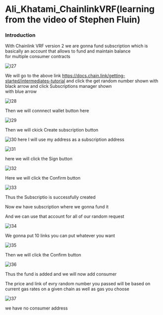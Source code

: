 # Ali_Khatami_ChainlinkVRF(learning from the video of Stephen Fluin)

###  Introduction

With Chainlink VRF version 2 we are gonna fund subscription which is basically an account that allows to fund and maintain balance <br>
for multiple consumer contracts <br>

![l27](https://github.com/C191068/Ali_Khatami_ChainlinkVRF/assets/89090776/32e10b00-37c2-4913-801c-c81eb57beb1f)


We will go to the above link https://docs.chain.link/getting-started/intermediates-tutorial
and click the get random number shown with black arrow and click Subscriptions manager shown <br>
with blue arrow <br>

![l28](https://github.com/C191068/Ali_Khatami_ChainlinkVRF/assets/89090776/b9f8e78c-f4a9-4206-8677-7d240a55736b)

Then we will connnect wallet button here <br>

![l29](https://github.com/C191068/Ali_Khatami_ChainlinkVRF/assets/89090776/7af0e328-fbbc-42cd-a9c6-5f175c8f9a4b)

Then we will ckick Create subscription button <br>

![l30](https://github.com/C191068/Ali_Khatami_ChainlinkVRF/assets/89090776/1ac48ec7-0557-4d02-a21b-73b2bcb5d769)
here I will use my address as a subscription address <br>

![l31](https://github.com/C191068/Ali_Khatami_ChainlinkVRF/assets/89090776/c2fc488b-e05f-48ea-b73f-ae0694123d32)

here we will click the Sign button <br>

![l32](https://github.com/C191068/Ali_Khatami_ChainlinkVRF/assets/89090776/109feb6d-06a7-450f-9505-a1b01b1f2722)

Here we will click the Confirm button <br>

![l33](https://github.com/C191068/Ali_Khatami_ChainlinkVRF/assets/89090776/2a166f6d-dada-47b6-af21-73c04181e03a)

Thus the Subscriptio is successfully created <br>

Now ew have subscription where we gonna fund it <br>

And we can use that account for all of our random request <br>


![l34](https://github.com/C191068/Ali_Khatami_ChainlinkVRF/assets/89090776/0739311e-20d5-49d8-a19f-b6059c3620a0)

We gonna put 10 links you can put whatever you want <br>


![l35](https://github.com/C191068/Ali_Khatami_ChainlinkVRF/assets/89090776/ef015b96-b2a1-4190-9dcb-80f73c070d04)

Then we will click the Confirm button <br>

![l36](https://github.com/C191068/Ali_Khatami_ChainlinkVRF/assets/89090776/57160cac-b685-4082-8d52-c1a2931176cf)


Thus the fund is added and we will now add consumer <br>

The price and link of evry random number you passed will be based on current gas rates on a given chain as well as gas you choose <br>

![l37](https://github.com/C191068/Ali_Khatami_ChainlinkVRF/assets/89090776/8e98cd5e-3518-4fa0-8b26-30ea7e081767)

we have no consumer address <br>





















